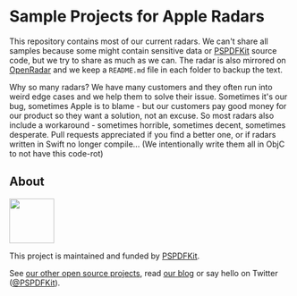 # Sample Projects for Apple Radars

This repository contains most of our current radars. We can't share all samples
because some might contain sensitive data or [PSPDFKit](https://pspdfkit.com/)
source code, but we try to share as much as we can. The radar is also mirrored
on [OpenRadar](openradar.appspot.com) and we keep a `README.md` file in each
folder to backup the text.

Why so many radars? We have many customers and they often run into weird edge
cases and we help them to solve their issue. Sometimes it's our bug, sometimes
Apple is to blame - but our customers pay good money for our product so they
want a solution, not an excuse. So most radars also include a workaround -
sometimes horrible, sometimes decent, sometimes desperate. Pull requests
appreciated if you find a better one, or if radars written in Swift no longer
compile... (We intentionally write them all in ObjC to not have this code-rot)

## About

<a href="https://pspdfkit.com/">
  <img src="https://avatars2.githubusercontent.com/u/1527679?v=3&s=200" height="80" />
</a>

This project is maintained and funded by [PSPDFKit](https://pspdfkit.com/).

See [our other open source projects](https://github.com/PSPDFKit-labs), read [our blog](https://pspdfkit.com/blog/) or say hello on Twitter ([@PSPDFKit](https://twitter.com/pspdfkit)).
